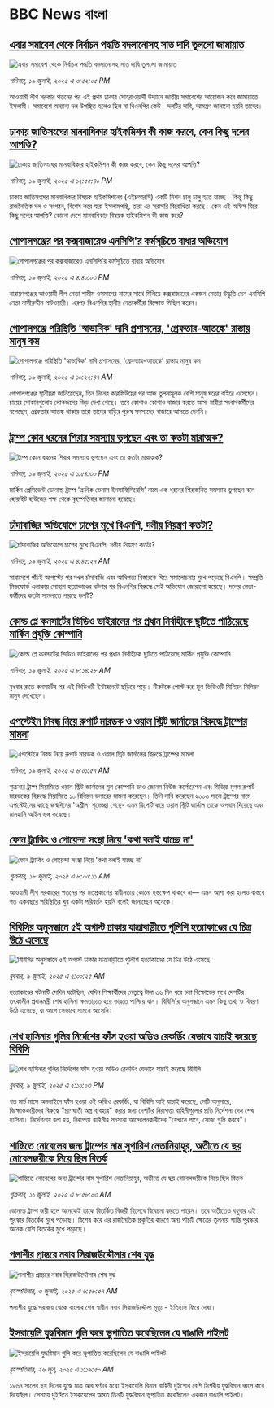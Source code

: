 # BBC News বাংলা## [এবার সমাবেশ থেকে নির্বাচন পদ্ধতি বদলানোসহ সাত দাবি তুললো জামায়াত](https://www.bbc.com/bengali/articles/cx2vz7251rqo?at_campaign=githubrss)![এবার সমাবেশ থেকে নির্বাচন পদ্ধতি বদলানোসহ সাত দাবি তুললো জামায়াত](https://ichef.bbci.co.uk/ace/ws/240/cpsprodpb/e0eb/live/ac411220-64b1-11f0-af20-030418be2ca5.jpg)_শনিবার, ১৯ জুলাই, ২০২৫ এ ৩:৫২:০৫ PM_আওয়ামী লীগ সরকার পতনের পর এই প্রথম ঢাকার সোহরাওয়ার্দী উদ্যানে জাতীয় সমাবেশের আয়োজন করে জামায়াতে ইসলামী। সমাবেশে অন্যান্য দল উপস্থিত হলেও ছিল না বিএনপির কেউ। দলটির দাবি, আমন্ত্রণ জানানো হয়নি তাদের।## [ঢাকায় জাতিসংঘের মানবাধিকার হাইকমিশন কী কাজ করবে, কেন কিছু দলের আপত্তি?](https://www.bbc.com/bengali/articles/cpvje27p9m9o?at_campaign=githubrss)![ঢাকায় জাতিসংঘের মানবাধিকার হাইকমিশন কী কাজ করবে, কেন কিছু দলের আপত্তি?](https://ichef.bbci.co.uk/ace/ws/240/cpsprodpb/ffae/live/7bea2ad0-6484-11f0-b7ac-ada40bafab51.jpg)_শনিবার, ১৯ জুলাই, ২০২৫ এ ১২:৫৫:৪০ PM_ঢাকায় জাতিসংঘের মানবাধিকার বিষয়ক হাইকমিশনের (এইচআরসি) একটি মিশন চালু চালু হতে যাচ্ছে। কিন্তু কিছু রাজনৈতিক দল ও সংগঠন, বিশেষ করে যারা ইসলামপন্থি, তারা এর সরাসরি বিরোধিতা করছে। কেন এই অফিস ঘিরে কিছু দলের আপত্তি? কোনো দেশে মানবাধিকার বিষয়ক হাইকমিশন কী কাজ করে?## [গোপালগঞ্জের পর কক্সবাজারেও এনসিপি'র কর্মসূচিতে বাধার অভিযোগ](https://www.bbc.com/bengali/articles/cy7nz50ejkpo?at_campaign=githubrss)![গোপালগঞ্জের পর কক্সবাজারেও এনসিপি'র কর্মসূচিতে বাধার অভিযোগ](https://ichef.bbci.co.uk/ace/ws/240/cpsprodpb/beef/live/a627d100-64b9-11f0-9881-954771c01d18.jpg)_শনিবার, ১৯ জুলাই, ২০২৫ এ ৪:৪০:০৩ PM_নারায়ণগঞ্জের আওয়ামী লীগ নেতা শামীম ওসমানের নামের সাথে মিলিয়ে কক্সবাজারের একজন নেতার উদ্ধৃতি দেন এনসিপি নেতা নাসীরুদ্দীন পাটওয়ারী। এরপর বিএনপির স্থানীয় নেতাকর্মীরা বিক্ষোভ মিছিল করেন।## [গোপালগঞ্জে পরিস্থিতি 'স্বাভাবিক' দাবি প্রশাসনের, 'গ্রেফতার-আতঙ্কে' রাস্তায় মানুষ কম](https://www.bbc.com/bengali/articles/clym5j55gpzo?at_campaign=githubrss)![গোপালগঞ্জে পরিস্থিতি 'স্বাভাবিক' দাবি প্রশাসনের, 'গ্রেফতার-আতঙ্কে' রাস্তায় মানুষ কম](https://ichef.bbci.co.uk/ace/ws/240/cpsprodpb/22aa/live/316d4230-6484-11f0-8dbd-f3d32ebd3327.jpg)_শনিবার, ১৯ জুলাই, ২০২৫ এ ১০:২২:৪৭ AM_গোপালগঞ্জের স্থানীয়রা জানিয়েছেন, তিন দিনের কারফিউয়ের পর আজ তুলনামূলক বেশি মানুষ ঘরের বাইরে এসেছেন। চায়ের দোকানগুলোয় লোকজনের ভিড় দেখা গেছে।
তবে কোথাও কোথাও বাজার করতে আসা নারীরা সংবাদকর্মীদের বলেছেন, গ্রেফতার আতঙ্ক থাকায় তারা তাদের বাড়ির পুরুষ সদস্যদের বাজারে আসতে দেননি।## [ট্রাম্প কোন ধরনের শিরার সমস্যায় ভুগছেন এবং তা কতটা মারাত্মক?](https://www.bbc.com/bengali/articles/cp860x26146o?at_campaign=githubrss)![ট্রাম্প কোন ধরনের শিরার সমস্যায় ভুগছেন এবং তা কতটা মারাত্মক?](https://ichef.bbci.co.uk/ace/ws/240/cpsprodpb/7a9c/live/779c68a0-6491-11f0-b9df-cd80f5d65883.jpg)_শনিবার, ১৯ জুলাই, ২০২৫ এ ১:৫৪:৩০ PM_মার্কিন প্রেসিডেন্ট ডোনাল্ড ট্রাম্প ‘ক্রনিক ভেনাস ইনসাফিসিয়েন্সি’ নামে এক ধরনের শিরাজনিত সমস্যায় ভুগছেন বলে হোয়াইট হাউজের পক্ষ থেকে বৃহস্পতিবার জানানো হয়েছে।## [চাঁদাবাজির অভিযোগে চাপের মুখে বিএনপি, দলীয় নিয়ন্ত্রণ  কতটা?](https://www.bbc.com/bengali/articles/c74wgm7388po?at_campaign=githubrss)![চাঁদাবাজির অভিযোগে চাপের মুখে বিএনপি, দলীয় নিয়ন্ত্রণ  কতটা?](https://ichef.bbci.co.uk/ace/ws/240/cpsprodpb/edde/live/f212ca30-6459-11f0-a2a6-cbfd47a40a59.jpg)_শনিবার, ১৯ জুলাই, ২০২৫ এ ৪:৪৫:২৭ AM_সারাদেশে পাঁচই আগস্টের পর দখল চাঁদাবাজি এবং আধিপত্য বিস্তারকে ঘিরে সমালোচনার মুখে পড়েছে বিএনপি। সম্প্রতি মিডফোর্ড এলাকায় সোহাগ হত্যাকাণ্ডের ঘটনার পর বিএনপির বিরুদ্ধে সেই অভিযোগ জোরালো হয়েছে। দলের নেতা-কর্মীদের কতটা সামলাতে পারছে দলটি?## [কোল্ড প্লে কনসার্টের ভিডিও ভাইরালের পর প্রধান নির্বাহীকে ছুটিতে পাঠিয়েছে মার্কিন প্রযুক্তি কোম্পানি](https://www.bbc.com/bengali/articles/c04d6l4x641o?at_campaign=githubrss)![কোল্ড প্লে কনসার্টের ভিডিও ভাইরালের পর প্রধান নির্বাহীকে ছুটিতে পাঠিয়েছে মার্কিন প্রযুক্তি কোম্পানি](https://ichef.bbci.co.uk/ace/ws/240/cpsprodpb/b947/live/5d043240-6476-11f0-af20-030418be2ca5.jpg)_শনিবার, ১৯ জুলাই, ২০২৫ এ ৮:১৪:২৮ AM_বুধবার রাতে কনসার্টের পর এই ভিডিওটি ইন্টারনেটে ছড়িয়ে পড়ে। টিকটকে পোস্ট করা মূল ভিডিওটি মিলিয়ন মিলিয়ন মানুষ দেখেছেন।## [এপস্টেইন নিবন্ধ নিয়ে রুপার্ট মারডক ও ওয়াল স্ট্রিট জার্নালের বিরুদ্ধে ট্রাম্পের মামলা](https://www.bbc.com/bengali/articles/cz9kzpp012zo?at_campaign=githubrss)![এপস্টেইন নিবন্ধ নিয়ে রুপার্ট মারডক ও ওয়াল স্ট্রিট জার্নালের বিরুদ্ধে ট্রাম্পের মামলা](https://ichef.bbci.co.uk/ace/ws/240/cpsprodpb/0a0f/live/35621520-645a-11f0-89ea-4d6f9851f623.jpg)_শনিবার, ১৯ জুলাই, ২০২৫ এ ৬:০১:৫৭ AM_শুক্রবার ট্রাম্প মিয়ামিতে ওয়াল স্ট্রিট জার্নালের মূল কোম্পানি ডাও জোনস নিউজ কর্পোরেশন এবং মিডিয়া মুগল রুপার্ট মারডকের বিরুদ্ধে মিয়ামিতে ১০ বিলিয়ন ডলারের মামলা করেছেন। তিনি দাবি করেছেন ২০০৩ সালে ট্রাম্পের নামে এপস্টেইনের কাছে জন্মদিনের 'অশ্লীল' শুভেচ্ছা গেছে- এমন রিপোর্ট করে  ওয়াল স্ট্রিট জার্নাল তাকে অপবাদ দিয়েছে এবং মানহানি আইন ভঙ্গ করেছে।## [ফোন ট্র্যাকিং ও গোয়েন্দা সংস্থা নিয়ে 'কথা বলাই যাচ্ছে না'](https://www.bbc.com/bengali/articles/cj9vd17zp8wo?at_campaign=githubrss)![ফোন ট্র্যাকিং ও গোয়েন্দা সংস্থা নিয়ে 'কথা বলাই যাচ্ছে না'](https://ichef.bbci.co.uk/ace/ws/240/cpsprodpb/9632/live/a084d100-63b3-11f0-af20-030418be2ca5.jpg)_শুক্রবার, ১৮ জুলাই, ২০২৫ এ ৮:০০:১১ AM_আওয়ামী লীগ সরকারের পতনের পর মতপ্রকাশের স্বাধীনতায় কোনো হস্তক্ষেপ থাকবে না–– এমন আশা করা হলেও বাস্তবে গত একবছরে পরিস্থিতির খুব একটা পরিবর্তন হয়নি বলেই জানাচ্ছেন অনেকে।## [বিবিসির অনুসন্ধানে ৫ই অগাস্ট ঢাকার যাত্রাবাড়ীতে পুলিশি হত্যাকাণ্ডের যে চিত্র উঠে এসেছে](https://www.bbc.com/bengali/articles/ce9x120d74yo?at_campaign=githubrss)![বিবিসির অনুসন্ধানে ৫ই অগাস্ট ঢাকার যাত্রাবাড়ীতে পুলিশি হত্যাকাণ্ডের যে চিত্র উঠে এসেছে](https://ichef.bbci.co.uk/ace/ws/240/cpsprodpb/f4e7/live/69ad1a10-5c70-11f0-960d-e9f1088a89fe.png)_বুধবার, ৯ জুলাই, ২০২৫ এ ২:০০:২৫ AM_হত্যাকাণ্ডের ঘটনাটি সেদিন ঘটেছিল, যেদিন শিক্ষার্থীদের নেতৃত্বে টানা ৩৬ দিন ধরে চলা বিক্ষোভের মুখে দেশটির তৎকালীন প্রধানমন্ত্রী শেখ হাসিনা ক্ষমতাচ্যুত হয়ে ভারতে পালিয়ে যান। বিবিসি'র অনুসন্ধানে এমন কিছু তথ্য ও বিবরণ উঠে এসেছে, যা আগে সেভাবে সামনে আসেনি।## [শেখ হাসিনার গুলির নির্দেশের ফাঁস হওয়া অডিও রেকর্ডিং যেভাবে যাচাই করেছে বিবিসি](https://www.bbc.com/bengali/articles/c75rx4w55xyo?at_campaign=githubrss)![শেখ হাসিনার গুলির নির্দেশের ফাঁস হওয়া অডিও রেকর্ডিং যেভাবে যাচাই করেছে বিবিসি](https://ichef.bbci.co.uk/ace/ws/240/cpsprodpb/56e5/live/14cd90c0-5cce-11f0-a40e-a1af2950b220.jpg)_বুধবার, ৯ জুলাই, ২০২৫ এ ২:১০:০৩ PM_গত মার্চ মাসে অনলাইনে ফাঁস হওয়া ওই অডিও রেকর্ডিং, যা বিবিসি আই যাচাই করেছে, সেটি অনুসারে, বিক্ষোভকারীদের বিরুদ্ধে "প্রাণঘাতী অস্ত্র ব্যবহার" করার জন্য দেশটির নিরাপত্তা বাহিনীগুলোর প্রতি নির্দেশনা দেন শেখ হাসিনা। নির্দেশনায় বলা হয়, নিরাপত্তা বাহিনীর সদস্যরা আন্দোলনকারীদের "যেখানে পাবে, সোজা গুলি করবে"।## [শান্তিতে নোবেলের জন্য ট্রাম্পের নাম সুপারিশ নেতানিয়াহুর, অতীতে যে ছয় নোবেলজয়ীকে নিয়ে ছিল বিতর্ক](https://www.bbc.com/bengali/articles/c3d1mgdr75eo?at_campaign=githubrss)![শান্তিতে নোবেলের জন্য ট্রাম্পের নাম সুপারিশ নেতানিয়াহুর, অতীতে যে ছয় নোবেলজয়ীকে নিয়ে ছিল বিতর্ক](https://ichef.bbci.co.uk/ace/ws/240/cpsprodpb/187a/live/08eb85f0-5d82-11f0-a40e-a1af2950b220.jpg)_শুক্রবার, ১১ জুলাই, ২০২৫ এ ৮:৫৮:০৩ AM_ডোনাল্ড ট্রাম্প জয়ী হলে অনেকেই তাকে বিতর্কিত বিজয়ী হিসেবে বিবেচনা করতে পারেন। তবে অতীতেও বহুবার এই পুরস্কার বিতর্কের মুখে পড়েছে। বিশেষ করে এর রাজনৈতিক প্রকৃতির কারণে অন্য পাঁচটি ক্ষেত্রের তুলনায় শান্তি পুরস্কার অনেক বেশি বিতর্কের মুখে পড়েছে।## [পলাশীর প্রান্তরে  নবাব সিরাজউদ্দৌলার শেষ যুদ্ধ](https://www.bbc.com/bengali/articles/c24vzv0mpypo?at_campaign=githubrss)![পলাশীর প্রান্তরে  নবাব সিরাজউদ্দৌলার শেষ যুদ্ধ](https://ichef.bbci.co.uk/ace/ws/240/cpsprodpb/fbee/live/deeb8c10-5759-11f0-960d-e9f1088a89fe.jpg)_বৃহস্পতিবার, ৩ জুলাই, ২০২৫ এ ৬:৫৮:৫৭ AM_পলাশীর যুদ্ধে পরাজয় থেকে বাংলার শেষ স্বাধীন নবাব সিরাজউদ্দৌলা মৃত্যু - ইতিহাস ফিরে দেখা।## [ইসরায়েলি যুদ্ধবিমান গুলি করে ভূপাতিত করেছিলেন যে বাঙালি পাইলট](https://www.bbc.com/bengali/articles/cx2vgyzvjzlo?at_campaign=githubrss)![ইসরায়েলি যুদ্ধবিমান গুলি করে ভূপাতিত করেছিলেন যে বাঙালি পাইলট](https://ichef.bbci.co.uk/ace/ws/240/cpsprodpb/8474/live/82f77130-51aa-11f0-8485-7bd50fa63665.jpg)_বৃহস্পতিবার, ২৬ জুন, ২০২৫ এ ১:১৯:৫০ AM_১৯৬৭ সালের ছয় দিনের যুদ্ধে মাত্র আধ ঘণ্টার মধ্যে ইসরায়েলি বিমান বাহিনী দুইশোর বেশি মিশরীয় যুদ্ধবিমান ধ্বংস করে দিয়েছিল। সেসময় দুইদিনে ইসরায়েলের অন্তত তিনটি যুদ্ধবিমান ভূপাতিত করেছিলেন একজন বাঙালি পাইলট।